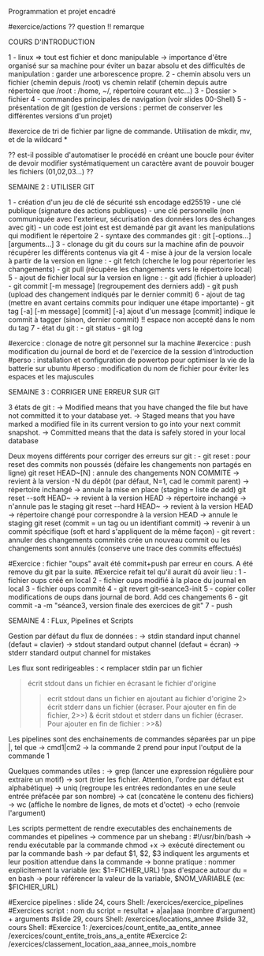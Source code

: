 Programmation et projet encadré

#exercice/actions
?? question
!! remarque

COURS D'INTRODUCTION

1 - linux => tout est fichier et donc manipulable
    -> importance d'être organisé sur sa machine pour éviter un bazar absolu et des difficultés de manipulation : garder une arborescence propre.
2 - chemin absolu vers un fichier (chemin depuis /root)
vs chemin relatif (chemin depuis autre répertoire que /root : /home, ~/, répertoire courant etc...)
3 - Dossier > fichier
4 - commandes principales de navigation (voir slides 00-Shell)
5 - présentation de git (gestion de versions : permet de conserver les différentes versions d'un projet)

#exercice de tri de fichier par ligne de commande. Utilisation de mkdir, mv, et de la wildcard *

?? est-il possible d'automatiser le procédé en créant une boucle pour éviter de devoir modifier systématiquement un caractère avant de pouvoir bouger les fichiers (01,02,03...) ??


SEMAINE 2 : UTILISER GIT

1 - création d'un jeu de clé de sécurité ssh encodage ed25519
    - une clé publique (signature des actions publiques)
    - une clé personnelle (non communiquée avec l'exterieur, sécurisation des données lors des échanges avec git)
    - un code est joint est est demandé par git avant les manipulations qui modifient le répertoire
2 - syntaxe des commandes git : git <sous commande> [-options...] [arguments...]
3 - clonage du git du cours sur la machine afin de pouvoir récupérer les différents contenus via git
4 - mise à jour de la version locale à partir de la version en ligne :
    - git fetch (cherche le log pour répertorier les changements)
    - git pull (récupère les changements vers le répertoire local)
5 - ajout de fichier local sur la version en ligne :
    - git add (fichier à uploader)
    - git commit [-m message] (regroupement des derniers add)
    - git push (upload des changement indiqués par le dernier commit)
6 - ajout de tag (mettre en avant certains commits pour indiquer une étape importante)
    - git tag [-a] [-m message] <tagname> [commit]
    [-a] ajout d'un message
    [commit] indique le commit à tagger (sinon, dernier commit)
!! espace non accepté dans le nom du tag
7 - état du git :
    - git status
    - git log

#exercice : clonage de notre git personnel sur la machine
#exercice : push modification du journal de bord et de l'exercice de la session d'introduction
#perso : installation et configuration de powertop pour optimiser la vie de la batterie sur ubuntu
#perso : modification du nom de fichier pour éviter les espaces et les majuscules

SEMAINE 3 : CORRIGER UNE ERREUR SUR GIT

3 états de git :
    -> Modified means that you have changed the file but have not committed it to your database yet.
    -> Staged means that you have marked a modified file in its current version to go into your next commit snapshot.
    -> Committed means that the data is safely stored in your local database

Deux moyens différents pour corriger des erreurs sur git :
    - git reset : pour reset des commits non poussés (défaire les changements non partagés en ligne)
            git reset HEAD~[N] :    annule des changements NON COMMITE
            -> revient à la version -N du dépôt (par défaut, N=1, cad le commit parent)
            -> répertoire inchangé
            -> annule la mise en place (staging = liste de add)
            git reset --soft HEAD~
            -> revient à la version HEAD
            -> répertoire inchangé
            -> n'annule pas le staging
            git reset --hard HEAD~
            -> revient à la version HEAD
            -> répertoire changé pour correspondre à la version HEAD
            -> annule le staging
            git reset <commit> (commit = un tag ou un identifiant commit)
            -> revenir à un commit spécifique (soft et hard s'appliquent de la même façon)
    - git revert <commit> : annuler des changements commités
    crée un nouveau commit ou les changements sont annulés (conserve une trace des commits effectués)

#Exercice : fichier "oups" avait été commit+push par erreur en cours. A été remove du git par la suite.
#Exercice refait tel qu'il aurait dû avoir lieu :
1 - fichier oups créé en local
2 - fichier oups modifié à la place du journal en local
3 - fichier oups commité
4 - git revert git-seance3-init
5 - copier coller modifications de oups dans journal de bord. Add ces changements
6 - git commit -a -m "séance3, version finale des exercices de git"
7 - push


SEMAINE 4 : FLux,  Pipelines et Scripts

Gestion par défaut du flux de données :
-> stdin	standard input channel (defaut = clavier)
-> stdout	standard output channel (defaut = écran)
-> stderr	standard output channel for mistakes

Les flux sont redirigeables :
<	remplacer stdin par un fichier
>	écrit stdout dans un fichier en écrasant le fichier d'origine
>>	ecrit stdout dans un fichier en ajoutant au fichier d'origine
2>	écrit stderr dans un fichier (écraser. Pour ajouter en fin de fichier, 2>>)
>&	écrit stdout et stderr dans un fichier (écraser. Pour ajouter en fin de fichier : >>&)

Les pipelines sont des enchainements de commandes séparées par un pipe |, tel que
-> cmd1|cm2
-> la commande 2 prend pour input l'output de la commande 1

Quelques commandes utiles :
-> grep (lancer une expression régulière pour extraire un motif)
-> sort (trier les fichier. Attention, l'ordre par défaut est alphabétique)
-> uniq (regroupe les entrées redondantes en une seule entrée préfacée par son nombre)
-> cat (concatène le contenu des fichiers)
-> wc (affiche le nombre de lignes, de mots et d'octet)
-> echo (renvoie l'argument)


Les scripts permettent de rendre executables des enchainements de commandes et pipelines
-> commence par un shebang : #!/usr/bin/bash
-> rendu exécutable par la commande chmod +x
-> exécuté directement ou par la commande bash
-> par defaut $1, $2, $3 indiquent les arguments et leur position attendue dans la commande
-> bonne pratique : nommer explicitement la variable (ex: $1=FICHIER_URL)
!pas d'espace autour du = en bash
-> pour référencer la valeur de la variable, $NOM_VARIABLE (ex: $FICHIER_URL)

#Exercice pipelines : slide 24, cours Shell: /exercices/exercice_pipelines
#Exercices script : nom du script = resultat + a|aa|aaa (nombre d'argument) + arguments
#slide 29, cours Shell: /exercices/locations_annee
#slide 32, cours Shell:
#Exercice 1: /exercices/count_entite_aa_entite_annee	/exercices/count_entite_trois_ans_a_entite
#Exercice 2: /exercices/classement_location_aaa_annee_mois_nombre  


